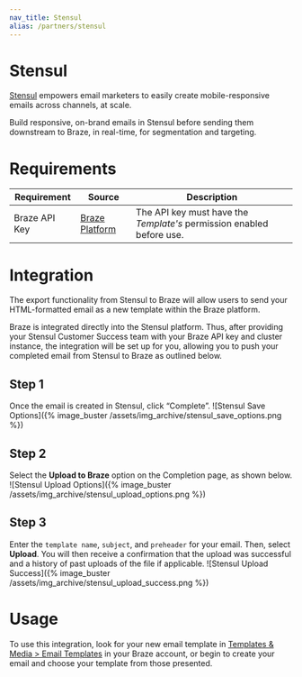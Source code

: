```yaml
---
nav_title: Stensul
alias: /partners/stensul
---
```


# Stensul

[Stensul](https://stensul.com/) empowers email marketers to easily create mobile-responsive emails across channels, at scale.

Build responsive, on-brand emails in Stensul before sending them downstream to Braze, in real-time, for segmentation and targeting.

# Requirements

Requirement   | Source | Description
--------------|--------| -----
Braze API Key | [Braze Platform](https://dashboard.braze.com/sign_in) | The API key must have the *Template's* permission enabled before use.

# Integration

The export functionality from Stensul to Braze will allow users to send your HTML-formatted email as a new template within the Braze platform.

Braze is integrated directly into the Stensul platform. Thus, after providing your Stensul Customer Success team with your Braze API key and cluster instance, the integration will be set up for you, allowing you to push your completed email from Stensul to Braze as outlined below.

## Step 1
Once the email is created in Stensul, click “Complete”.
![Stensul Save Options]({% image_buster /assets/img_archive/stensul_save_options.png %})

## Step 2
Select the **Upload to Braze** option on the Completion page, as shown below.
![Stensul Upload Options]({% image_buster /assets/img_archive/stensul_upload_options.png %})

## Step 3
Enter the `template name`, `subject`, and `preheader` for your email. Then, select **Upload**. You will then receive a confirmation that the upload was successful and a history of past uploads of the file if applicable.
![Stensul Upload Success]({% image_buster /assets/img_archive/stensul_upload_success.png %})

# Usage
To use this integration, look for your new email template in [Templates & Media > Email Templates][1] in your Braze account, or begin to create your email and choose your template from those presented.  

[1]: {{site.baseurl}}/user_guide/message_building_by_channel/email/creating_an_email_template/
